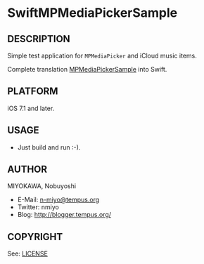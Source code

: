 SwiftMPMediaPickerSample
====================


DESCRIPTION
--------------------

Simple test application for `MPMediaPicker` and iCloud music items.

Complete translation [MPMediaPickerSample](https://github.com/n-miyo/MPMediaPickerSample) into Swift.


PLATFORM
--------------------

iOS 7.1 and later.


USAGE
--------------------

* Just build and run :-).


AUTHOR
--------------------

MIYOKAWA, Nobuyoshi

* E-Mail: n-miyo@tempus.org
* Twitter: nmiyo
* Blog: http://blogger.tempus.org/


COPYRIGHT
--------------------

See: [LICENSE](LICENSE)
